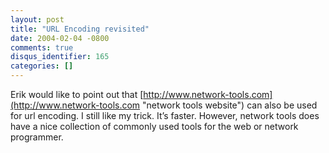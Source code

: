 ```yaml
---
layout: post
title: "URL Encoding revisited"
date: 2004-02-04 -0800
comments: true
disqus_identifier: 165
categories: []
---
```

Erik would like to point out that
[http://www.network-tools.com](http://www.network-tools.com "network tools website")
can also be used for url encoding. I still like my trick. It’s faster.
However, network tools does have a nice collection of commonly used
tools for the web or network programmer.

